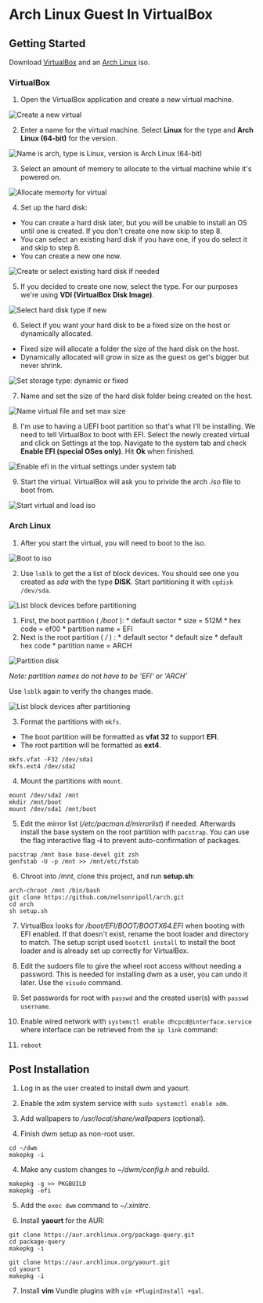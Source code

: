 # Arch Linux Guest In VirtualBox
[new]:  ./img/vb/new.jpg    "NEW VIRTUAL"
[os]:   ./img/vb/os.jpg     "ARCH GUEST"
[mem]:  ./img/vb/mem.jpg    "ALLOCATE MEMORY"
[hd1]:  ./img/vb/hd1.jpg    "NEW HARD DISK"
[hd2]:  ./img/vb/hd2.jpg    "HARD DISK TYPE"
[hd3]:  ./img/vb/hd3.jpg    "HARD DISK STORAGE TYPE"
[hd4]:  ./img/vb/hd4.jpg    "HARD DISK LOCATION AND SIZE"
[efi]:  ./img/vb/efi.jpg    "ENABLE EFI"
[iso]:  ./img/vb/iso.jpg    "LOAD ARCH ISO"
[boot]: ./img/arch/boot.jpg "BOOT TO ISO"
[pre]:  ./img/arch/pre.jpg  "BLOCK DEVICES BEFORE PARTITIONING"
[part]: ./img/arch/part.jpg "PARTITIONING"
[post]: ./img/arch/post.jpg "BLOCK DEVICES AFTER PARTITIONING"
[frmt]: ./img/arch/frmt.jpg "FORMATTING PARTITIONS"

## Getting Started
Download [VirtualBox](https://www.virtualbox.org/wiki/Downloads) and an [Arch Linux](https://www.archlinux.org/download/) iso.

### VirtualBox
1. Open the VirtualBox application and create a new virtual machine.

 ![Create a new virtual][new]

2. Enter a name for the virtual machine. Select **Linux** for the type and **Arch Linux (64-bit)** for the version.

 ![Name is arch, type is Linux, version is Arch Linux (64-bit)][os]

3. Select an amount of memory to allocate to the virtual machine while it's powered on.

 ![Allocate memorty for virtual][mem]

4. Set up the hard disk:
  * You can create a hard disk later, but you will be unable to install an OS until one is created. If you don't create one now skip to step 8.
  * You can select an existing hard disk if you have one, if you do select it and skip to step 8.
  * You can create a new one now.

 ![Create or select existing hard disk if needed][hd1]

5. If you decided to create one now, select the type. For our purposes we're using **VDI (VirtualBox Disk Image)**.

 ![Select hard disk type if new][hd2]

6. Select if you want your hard disk to be a fixed size on the host or dynamically allocated.
  * Fixed size will allocate a folder the size of the hard disk on the host.
  * Dynamically allocated will grow in size as the guest os get's bigger but never shrink.

 ![Set storage type: dynamic or fixed][hd3]

7. Name and set the size of the hard disk folder being created on the host.

 ![Name virtual file and set max size][hd4]

8. I'm use to having a UEFI boot partition so that's what I'll be installing. We need to tell VirtualBox to boot with EFI. Select the newly created virtual and click on Settings at the top. Navigate to the system tab and check **Enable EFI (special OSes only)**. Hit **Ok** when finished.

 ![Enable efi in the virtual settings under system tab][efi]

9. Start the virtual. VirtualBox will ask you to privide the arch _.iso_ file to boot from.

 ![Start virtual and load iso][iso]

### Arch Linux
1. After you start the virtual, you will need to boot to the iso.

 ![Boot to iso][boot]

2. Use `lsblk` to get the a list of block devices. You should see one you created as _sda_ with the type **DISK**. Start partitioning it with `cgdisk /dev/sda`.

 ![List block devices before partitioning][pre]

  1. First, the boot partition ( _/boot_ ):
    * default sector
    * size = 512M
    * hex code = ef00
    * partition name = EFI
  2. Next is the root partition ( _/_ ) :
    * default sector
    * default size
    * default hex code
    * partition name = ARCH

 ![Partition disk][part]

 _Note: partition names do not have to be 'EFI' or 'ARCH'_

 Use `lsblk` again to verify the changes made.

 ![List block devices after partitioning][post]

3. Format the partitions with `mkfs`.
  * The boot partition will be formatted as **vfat 32** to support **EFI**.
  * The root partition will be formatted as **ext4**.

 ```
 mkfs.vfat -F32 /dev/sda1
 mkfs.ext4 /dev/sda2
 ```

4. Mount the partitions with `mount`.

 ```
 mount /dev/sda2 /mnt
 mkdir /mnt/boot
 mount /dev/sda1 /mnt/boot
 ```

5.  Edit the mirror list (_/etc/pacman.d/mirrorlist_) if needed. Afterwards install the base system on the root partition with `pacstrap`. You can use the flag interactive flag **-i** to prevent auto-confirmation of packages.

 ```
 pacstrap /mnt base base-devel git zsh
 genfstab -U -p /mnt >> /mnt/etc/fstab
 ```

6. Chroot into _/mnt_, clone this project, and run **setup.sh**:

 ```
 arch-chroot /mnt /bin/bash
 git clone https://github.com/nelsonripoll/arch.git
 cd arch
 sh setup.sh
 ```

7. VirtualBox looks for _/boot/EFI/BOOT/BOOTX64.EFI_ when booting with EFI enabled. If that doesn't exist, rename the boot loader and directory to match.
 The setup script used `bootctl install` to install the boot loader and is already set up correctly for VirtualBox.

8. Edit the sudoers file to give the wheel root access without needing a password. This is needed for installing dwm as a user, you can undo it later. Use the `visudo` command.

9. Set passwords for root with `passwd` and the created user(s) with `passwd username`.

10. Enable wired network with `systemctl enable dhcpcd@interface.service` where interface can be retrieved from the `ip link` command:

11. `reboot`

## Post Installation
1. Log in as the user created to install dwm and yaourt.

1. Enable the xdm system service with `sudo systemctl enable xdm`.

2. Add wallpapers to _/usr/local/share/wallpapers_ (optional).

3. Finish dwm setup as non-root user. 

 ```
 cd ~/dwm
 makepkg -i
 ```

4. Make any custom changes to _~/dwm/config.h_ and rebuild.

 ```
 makepkg -g >> PKGBUILD
 makepkg -efi
 ```

5. Add the `exec dwm` command to _~/.xinitrc_.

6. Install **yaourt** for the AUR:

 ```
 git clone https://aur.archlinux.org/package-query.git
 cd package-query
 makepkg -i
 
 git clone https://aur.archlinux.org/yaourt.git
 cd yaourt
 makepkg -i
 ```

7. Install **vim** Vundle plugins with `vim +PluginInstall +qal`.
